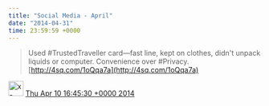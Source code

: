 ```yaml
---    
title: "Social Media - April"
date: "2014-04-31"
time: 23:59:59 +0000
---
```


> Used #TrustedTraveller card—fast line, kept on clothes, didn't unpack liquids or computer. Convenience over #Privacy. [http://4sq.com/1oQqa7a](http://4sq.com/1oQqa7a)

<img src="{{ site.url }}{{ site.baseurl }}/assets/images/media/tweet.ico" alt="x-icon" width="30" /> [Thu Apr 10 16:45:30 +0000 2014](https://twitter.com/ChristopherA/status/454299141200678913)
